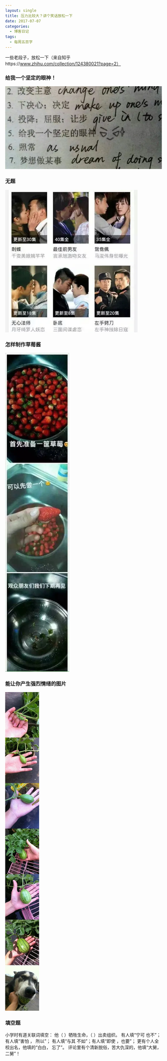 ```yaml
---
layout: single
title: 压力比较大？讲个笑话放松一下
date: 2017-07-07
categories:
  - 博客日记
tags:
  - 每周五百字
--- 
```

一些老段子，放松一下（来自知乎https://www.zhihu.com/collection/124380021?page=2）

### 给我一个坚定的眼神！
![给我一个坚定的眼神](25416-a0750a572a35cda7.webp)


### 无题
![无题](25416-0b95397b5dba2834.webp)

### 怎样制作草莓酱
![草莓](25416-90a50bac1f3a38d6.webp)

### 能让你产生强烈情绪的图片
![能让你产生强烈情绪的图片](25416-5af7967d7aced9ce.jpg)



### 填空题
小学时有道关联词填空：
他（ ）牺牲生命，（ ）出卖组织。
有人填“宁可 也不”；有人填“害怕 ， 所以”；
有人填“与其 不如”；有人填“即使 ，也要”；
更有个人全校出名，他填的“白白， 忘了”。
评论里有个清新脱俗，苦大仇深的，他填“大舅，二舅”！
